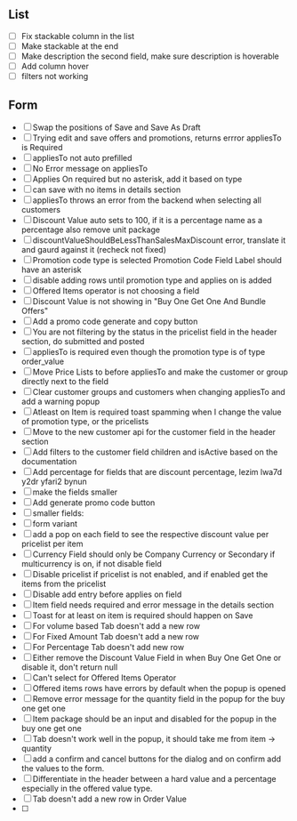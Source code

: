 ## List
- [ ] Fix stackable  column in the list
- [ ] Make stackable at the end 
- [ ] Make description the second field, make sure description is hoverable 
- [ ] Add column hover
- [ ] filters not working

## Form
- [ ] Swap the positions of Save and Save As Draft
- [ ] Trying edit and save offers and promotions, returns errror appliesTo is Required
- [ ] appliesTo not auto prefilled 
- [ ] No Error message on appliesTo
- [ ] Applies On required but no asterisk, add it based on type
- [ ] can save with no items in details section
- [ ] appliesTo throws an error from the backend when selecting all customers 
- [ ] Discount Value auto sets to 100, if it is a percentage name as a percentage also remove unit package
- [ ] discountValueShouldBeLessThanSalesMaxDiscount error, translate it and gaurd against it (recheck not fixed)
- [ ] Promotion code type is selected Promotion Code Field Label should have an asterisk 
- [ ] disable adding rows until promotion type and applies on is added
- [ ] Offered Items operator is not choosing a field
- [ ] Discount Value is not showing in "Buy One Get One And Bundle Offers"
- [ ] Add a promo code generate and copy button
- [ ] You are not filtering by the status in the pricelist field in the header section, do submitted and posted
- [ ] appliesTo is required even though the promotion type is of type order_value
- [ ] Move Price Lists to before appliesTo and make the customer or group directly next to the field
- [ ] Clear customer groups and customers when changing appliesTo and add a warning popup
- [ ] Atleast on Item is required toast spamming when I change the value of promotion type, or the pricelists
- [ ] Move to the new customer api for the customer field in the header section
- [ ] Add filters to the customer field children and isActive based on the documentation
- [ ] Add percentage for fields that are discount percentage, lezim lwa7d y2dr yfari2 bynun
- [ ] make the fields smaller
- [ ] Add generate promo code button
- [ ] smaller fields:
- [ ] form variant 
- [ ] add a pop on each field to see the respective discount value per pricelist per item
- [ ] Currency Field should only be Company Currency or Secondary if multicurrency is on, if not disable field 
- [ ] Disable pricelist if pricelist is not enabled, and if enabled get the items from the pricelist
- [ ] Disable add entry before applies on field
- [ ] Item field needs required and error message in the details section
- [ ] Toast for at least on item is required should happen on Save
- [ ] For volume based Tab doesn't add a new row
- [ ] For Fixed Amount Tab doesn't add a new row
- [ ] For Percentage Tab doesn't add new row
- [ ] Either remove the Discount Value Field in when Buy One Get One or disable it, don't return null
- [ ] Can't select for Offered Items Operator
- [ ] Offered items rows have errors by default when the popup is opened
- [ ] Remove error message for the quantity field in the popup for the buy one get one 
- [ ] Item package should be an input and disabled for the popup in the buy one get one
- [ ] Tab doesn't work well in the popup, it should take me from item -> quantity
- [ ] add a confirm and cancel buttons for the dialog and on confirm add the values to the form.
- [ ] Differentiate in the header between a hard value and a percentage especially in the offered value type.
- [ ] Tab doesn't add a new row in Order Value
- [ ] 